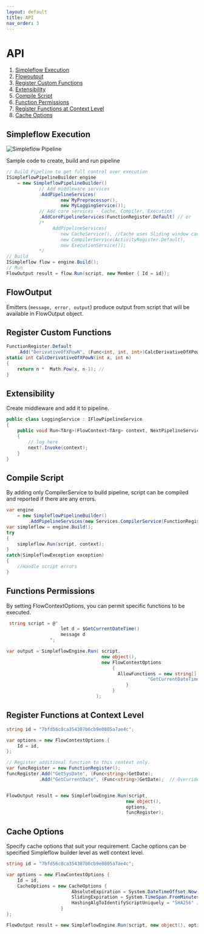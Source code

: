 ```yaml
---
layout: default
title: API
nav_order: 3
---
```

# API

1. [Simpleflow Execution](#simpleflow-pipeline)
1. [Flowoutput](#flowoutput)
1. [Register Custom Functions](#register-custom-functions)
1. [Extensibility](#extensibility)
1. [Compile Script](#compile-script)
1. [Function Permissions](#function-permissions)
1. [Register Functions at Context Level](#register-functions-at-context-level)
1. [Cache Options](#cache-options)

## Simpleflow Execution
<a name="simpleflow-pipeline"></a>

![Simpleflow Pipeline](http://www.plantuml.com/plantuml/proxy?cache=no&src=https://raw.githubusercontent.com/navtech-io/Simpleflow/main/SimpleflowDiagram.puml)

Sample code to create, build and run pipeline
```csharp
// Build Pipeline to get full control over execution
ISimpleflowPipelineBuilder engine
    = new SimpleflowPipelineBuilder()
            // Add middleware services 
            .AddPipelineServices(
                    new MyPreprocessor(), 
                    new MyLoggingService());
            // Add core services - Cache, Compiler, Execution
            .AddCorePipelineServices(FunctionRegister.Default) // or
            /*
                 AddPipelineServices(
                    new CacheService(), //Cache uses Sliding window cache policy 
                    new CompilerService(ActivityRegister.Default),
                    new ExecutionService()); 
            */
// Build
ISimpleflow flow = engine.Build();
// Run
FlowOutput result = flow.Run(script, new Member { Id = id});
```
## FlowOutput

Emitters (`message, error, output`) produce output from script that will be available in FlowOutput object.

## Register Custom Functions

```csharp
FunctionRegister.Default
    .Add("DerivativeOfXPowN", (Func<int, int, int>)CalcDerivativeOfXPowN)
static int CalcDerivativeOfXPowN(int x, int n)
{
    return n *  Math.Pow(x, n-1); //
}
```
## Extensibility

Create middleware and add it to pipeline.

```csharp
public class LoggingService : IFlowPipelineService
{
    public void Run<TArg>(FlowContext<TArg> context, NextPipelineService<TArg> next)
    {
        // log here    
        next?.Invoke(context);
    }
}
```

## Compile Script
By adding only CompilerService to build pipeline, script can be compiled and reported if there are any errors.
```csharp
var engine
    = new SimpleflowPipelineBuilder()
        .AddPipelineServices(new Services.CompilerService(FunctionRegister.Default));
var simpleflow = engine.Build();
try 
{
    simpleflow.Run(script, context);
} 
catch(SimpleflowException exception)
{
    //Handle script errors
}
```

## Functions Permissions
By setting FlowContextOptions, you can permit specific functions to be executed.

```csharp
 string script = @"
                    let d = $GetCurrentDateTime()
                    message d
                ";

var output = SimpleflowEngine.Run( script, 
                                   new object(), 
                                   new FlowContextOptions
                                       {
                                         AllowFunctions = new string[] { 
                                                    "GetCurrentDateTime" 
                                            }
                                       }
                                 );
```

## Register Functions at Context Level

```csharp
string id = "7bfd56c8ca354307b6cb9e0805a7ae4c";

var options = new FlowContextOptions { 
    Id = id,
};

// Register additional function to this context only.
var funcRegister = new FunctionRegister();
funcRegister.Add("GetSysDate", (Func<string>)GetDate);
            .Add("GetCurrentDate", (Func<string>)GetDate);  // Override Default Function


FlowOutput result = new SimpleflowEngine.Run(script,
                                            new object(),
                                            options,
                                            funcRegister);
```


## Cache Options
Specify cache options that suit your requirement. Cache options can be specified Simpleflow builder level as well context level.

```csharp
string id = "7bfd56c8ca354307b6cb9e0805a7ae4c";

var options = new FlowContextOptions { 
    Id = id,
    CacheOptions = new CacheOptions { 
                        AbsoluteExpiration = System.DateTimeOffset.Now.AddHours(1),
                        SlidingExpiration = System.TimeSpan.FromMinutes(3),
                        HashingAlgToIdentifyScriptUniquely = "SHA256" // Default it uses MD5
                    }
};

FlowOutput result = new SimpleflowEngine.Run(script, new object(), options);
```

            